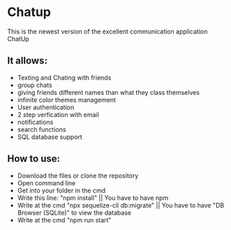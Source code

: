 # Chatup
This is the newest version of the excellent communication application ChatUp

## It allows:
* Texting and Chating with friends
* group chats
* giving friends different names than what they class themselves
* infinite color themes management
* User authentication
* 2 step verfication with email
* notifications
* search functions
* SQL database support

## How to use:
* Download the files or clone the repository
* Open command line
* Get into your folder in the cmd
* Write this line: "npm install" || You have to have npm
* Write at the cmd "npx sequelize-cli db:migrate" || You have to have  "DB Browser (SQLite)" to view the database
* Write at the cmd "npm run start"
